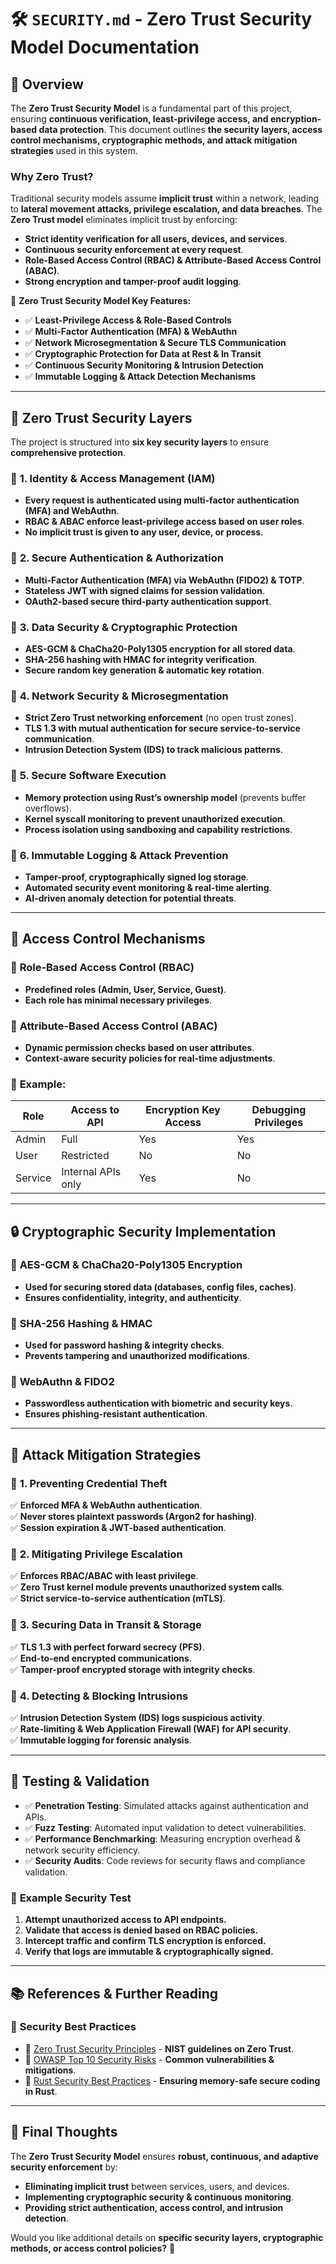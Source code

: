 # 🛠️ `SECURITY.md` - Zero Trust Security Model Documentation

## 📌 Overview

The **Zero Trust Security Model** is a fundamental part of this project, ensuring **continuous verification, least-privilege access, and encryption-based data protection**. This document outlines **the security layers, access control mechanisms, cryptographic methods, and attack mitigation strategies** used in this system.

### **Why Zero Trust?**
Traditional security models assume **implicit trust** within a network, leading to **lateral movement attacks, privilege escalation, and data breaches**. The **Zero Trust model** eliminates implicit trust by enforcing:

- **Strict identity verification for all users, devices, and services**.
- **Continuous security enforcement at every request**.
- **Role-Based Access Control (RBAC) & Attribute-Based Access Control (ABAC)**.
- **Strong encryption and tamper-proof audit logging**.

🔹 **Zero Trust Security Model Key Features:**
- ✅ **Least-Privilege Access & Role-Based Controls**
- ✅ **Multi-Factor Authentication (MFA) & WebAuthn**
- ✅ **Network Microsegmentation & Secure TLS Communication**
- ✅ **Cryptographic Protection for Data at Rest & In Transit**
- ✅ **Continuous Security Monitoring & Intrusion Detection**
- ✅ **Immutable Logging & Attack Detection Mechanisms**

---

## 🔐 **Zero Trust Security Layers**
The project is structured into **six key security layers** to ensure **comprehensive protection**.

### 🔹 **1. Identity & Access Management (IAM)**
- **Every request is authenticated using multi-factor authentication (MFA) and WebAuthn**.
- **RBAC & ABAC enforce least-privilege access based on user roles**.
- **No implicit trust is given to any user, device, or process**.

### 🔹 **2. Secure Authentication & Authorization**
- **Multi-Factor Authentication (MFA) via WebAuthn (FIDO2) & TOTP**.
- **Stateless JWT with signed claims for session validation**.
- **OAuth2-based secure third-party authentication support**.

### 🔹 **3. Data Security & Cryptographic Protection**
- **AES-GCM & ChaCha20-Poly1305 encryption for all stored data**.
- **SHA-256 hashing with HMAC for integrity verification**.
- **Secure random key generation & automatic key rotation**.

### 🔹 **4. Network Security & Microsegmentation**
- **Strict Zero Trust networking enforcement** (no open trust zones).
- **TLS 1.3 with mutual authentication for secure service-to-service communication**.
- **Intrusion Detection System (IDS) to track malicious patterns**.

### 🔹 **5. Secure Software Execution**
- **Memory protection using Rust’s ownership model** (prevents buffer overflows).
- **Kernel syscall monitoring to prevent unauthorized execution**.
- **Process isolation using sandboxing and capability restrictions**.

### 🔹 **6. Immutable Logging & Attack Prevention**
- **Tamper-proof, cryptographically signed log storage**.
- **Automated security event monitoring & real-time alerting**.
- **AI-driven anomaly detection for potential threats**.

---

## 🔑 **Access Control Mechanisms**
### 🔹 **Role-Based Access Control (RBAC)**
- **Predefined roles (Admin, User, Service, Guest)**.
- **Each role has minimal necessary privileges**.

### 🔹 **Attribute-Based Access Control (ABAC)**
- **Dynamic permission checks based on user attributes**.
- **Context-aware security policies for real-time adjustments**.

### 🔹 **Example:**
| Role       | Access to API       | Encryption Key Access | Debugging Privileges |
|------------|--------------------|----------------------|----------------------|
| Admin      | Full                | Yes                  | Yes                  |
| User       | Restricted          | No                   | No                   |
| Service    | Internal APIs only  | Yes                  | No                   |

---

## 🔒 **Cryptographic Security Implementation**
### 🔹 **AES-GCM & ChaCha20-Poly1305 Encryption**
- **Used for securing stored data (databases, config files, caches)**.
- **Ensures confidentiality, integrity, and authenticity**.

### 🔹 **SHA-256 Hashing & HMAC**
- **Used for password hashing & integrity checks**.
- **Prevents tampering and unauthorized modifications**.

### 🔹 **WebAuthn & FIDO2**
- **Passwordless authentication with biometric and security keys**.
- **Ensures phishing-resistant authentication**.

---

## 🚨 **Attack Mitigation Strategies**
### 🔹 **1. Preventing Credential Theft**
✅ **Enforced MFA & WebAuthn authentication**.\
✅ **Never stores plaintext passwords (Argon2 for hashing)**.\
✅ **Session expiration & JWT-based authentication**.

### 🔹 **2. Mitigating Privilege Escalation**
✅ **Enforces RBAC/ABAC with least privilege**.\
✅ **Zero Trust kernel module prevents unauthorized system calls**.\
✅ **Strict service-to-service authentication (mTLS)**.

### 🔹 **3. Securing Data in Transit & Storage**
✅ **TLS 1.3 with perfect forward secrecy (PFS)**.\
✅ **End-to-end encrypted communications**.\
✅ **Tamper-proof encrypted storage with integrity checks**.

### 🔹 **4. Detecting & Blocking Intrusions**
✅ **Intrusion Detection System (IDS) logs suspicious activity**.\
✅ **Rate-limiting & Web Application Firewall (WAF) for API security**.\
✅ **Immutable logging for forensic analysis**.

---

## 🔬 **Testing & Validation**
- ✅ **Penetration Testing**: Simulated attacks against authentication and APIs.
- ✅ **Fuzz Testing**: Automated input validation to detect vulnerabilities.
- ✅ **Performance Benchmarking**: Measuring encryption overhead & network security efficiency.
- ✅ **Security Audits**: Code reviews for security flaws and compliance validation.

### 🔹 **Example Security Test**
1. **Attempt unauthorized access to API endpoints.**
2. **Validate that access is denied based on RBAC policies.**
3. **Intercept traffic and confirm TLS encryption is enforced.**
4. **Verify that logs are immutable & cryptographically signed.**

---

## 📚 **References & Further Reading**
### 🔹 **Security Best Practices**
- 📖 [Zero Trust Security Principles](https://www.nist.gov/publications/zero-trust-architecture) - **NIST guidelines on Zero Trust**.
- 📖 [OWASP Top 10 Security Risks](https://owasp.org/www-project-top-ten/) - **Common vulnerabilities & mitigations**.
- 📖 [Rust Security Best Practices](https://github.com/rust-secure-code/) - **Ensuring memory-safe secure coding in Rust**.

---

## 🎯 **Final Thoughts**
The **Zero Trust Security Model** ensures **robust, continuous, and adaptive security enforcement** by:
- **Eliminating implicit trust** between services, users, and devices.
- **Implementing cryptographic security & continuous monitoring**.
- **Providing strict authentication, access control, and intrusion detection**.

Would you like additional details on **specific security layers, cryptographic methods, or access control policies?** 🚀